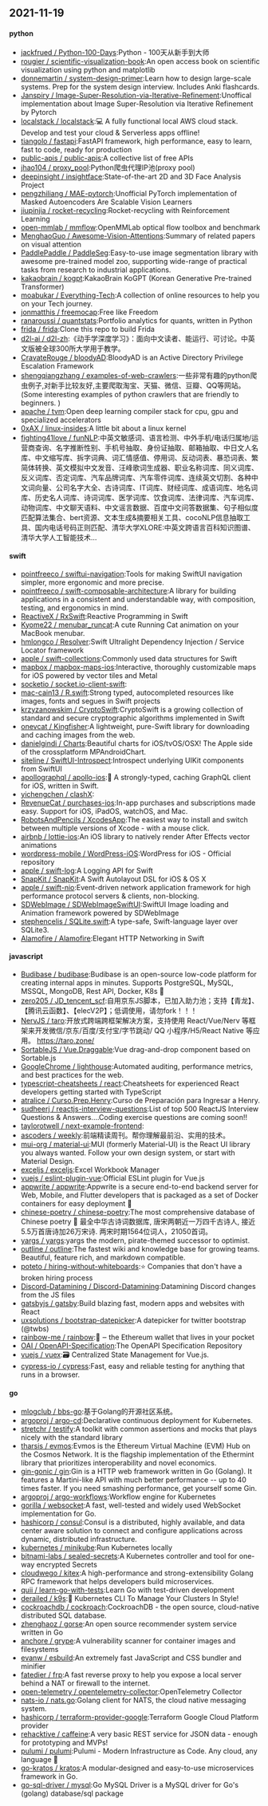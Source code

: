 ## 2021-11-19

#### python
* [jackfrued / Python-100-Days](https://github.com/jackfrued/Python-100-Days):Python - 100天从新手到大师
* [rougier / scientific-visualization-book](https://github.com/rougier/scientific-visualization-book):An open access book on scientific visualization using python and matplotlib
* [donnemartin / system-design-primer](https://github.com/donnemartin/system-design-primer):Learn how to design large-scale systems. Prep for the system design interview. Includes Anki flashcards.
* [Janspiry / Image-Super-Resolution-via-Iterative-Refinement](https://github.com/Janspiry/Image-Super-Resolution-via-Iterative-Refinement):Unoffical implementation about Image Super-Resolution via Iterative Refinement by Pytorch
* [localstack / localstack](https://github.com/localstack/localstack):💻
A fully functional local AWS cloud stack. Develop and test your cloud & Serverless apps offline!
* [tiangolo / fastapi](https://github.com/tiangolo/fastapi):FastAPI framework, high performance, easy to learn, fast to code, ready for production
* [public-apis / public-apis](https://github.com/public-apis/public-apis):A collective list of free APIs
* [jhao104 / proxy_pool](https://github.com/jhao104/proxy_pool):Python爬虫代理IP池(proxy pool)
* [deepinsight / insightface](https://github.com/deepinsight/insightface):State-of-the-art 2D and 3D Face Analysis Project
* [pengzhiliang / MAE-pytorch](https://github.com/pengzhiliang/MAE-pytorch):Unofficial PyTorch implementation of Masked Autoencoders Are Scalable Vision Learners
* [jiupinjia / rocket-recycling](https://github.com/jiupinjia/rocket-recycling):Rocket-recycling with Reinforcement Learning
* [open-mmlab / mmflow](https://github.com/open-mmlab/mmflow):OpenMMLab optical flow toolbox and benchmark
* [MenghaoGuo / Awesome-Vision-Attentions](https://github.com/MenghaoGuo/Awesome-Vision-Attentions):Summary of related papers on visual attention
* [PaddlePaddle / PaddleSeg](https://github.com/PaddlePaddle/PaddleSeg):Easy-to-use image segmentation library with awesome pre-trained model zoo, supporting wide-range of practical tasks from research to industrial applications.
* [kakaobrain / kogpt](https://github.com/kakaobrain/kogpt):KakaoBrain KoGPT (Korean Generative Pre-trained Transformer)
* [moabukar / Everything-Tech](https://github.com/moabukar/Everything-Tech):A collection of online resources to help you on your Tech journey.
* [jonmatthis / freemocap](https://github.com/jonmatthis/freemocap):Free like Freedom
* [ranaroussi / quantstats](https://github.com/ranaroussi/quantstats):Portfolio analytics for quants, written in Python
* [frida / frida](https://github.com/frida/frida):Clone this repo to build Frida
* [d2l-ai / d2l-zh](https://github.com/d2l-ai/d2l-zh):《动手学深度学习》：面向中文读者、能运行、可讨论。中英文版被全球300所大学用于教学。
* [CravateRouge / bloodyAD](https://github.com/CravateRouge/bloodyAD):BloodyAD is an Active Directory Privilege Escalation Framework
* [shengqiangzhang / examples-of-web-crawlers](https://github.com/shengqiangzhang/examples-of-web-crawlers):一些非常有趣的python爬虫例子,对新手比较友好,主要爬取淘宝、天猫、微信、豆瓣、QQ等网站。(Some interesting examples of python crawlers that are friendly to beginners. )
* [apache / tvm](https://github.com/apache/tvm):Open deep learning compiler stack for cpu, gpu and specialized accelerators
* [0xAX / linux-insides](https://github.com/0xAX/linux-insides):A little bit about a linux kernel
* [fighting41love / funNLP](https://github.com/fighting41love/funNLP):中英文敏感词、语言检测、中外手机/电话归属地/运营商查询、名字推断性别、手机号抽取、身份证抽取、邮箱抽取、中日文人名库、中文缩写库、拆字词典、词汇情感值、停用词、反动词表、暴恐词表、繁简体转换、英文模拟中文发音、汪峰歌词生成器、职业名称词库、同义词库、反义词库、否定词库、汽车品牌词库、汽车零件词库、连续英文切割、各种中文词向量、公司名字大全、古诗词库、IT词库、财经词库、成语词库、地名词库、历史名人词库、诗词词库、医学词库、饮食词库、法律词库、汽车词库、动物词库、中文聊天语料、中文谣言数据、百度中文问答数据集、句子相似度匹配算法集合、bert资源、文本生成&摘要相关工具、cocoNLP信息抽取工具、国内电话号码正则匹配、清华大学XLORE:中英文跨语言百科知识图谱、清华大学人工智能技术…

#### swift
* [pointfreeco / swiftui-navigation](https://github.com/pointfreeco/swiftui-navigation):Tools for making SwiftUI navigation simpler, more ergonomic and more precise.
* [pointfreeco / swift-composable-architecture](https://github.com/pointfreeco/swift-composable-architecture):A library for building applications in a consistent and understandable way, with composition, testing, and ergonomics in mind.
* [ReactiveX / RxSwift](https://github.com/ReactiveX/RxSwift):Reactive Programming in Swift
* [Kyome22 / menubar_runcat](https://github.com/Kyome22/menubar_runcat):A cute Running Cat animation on your MacBook menubar.
* [hmlongco / Resolver](https://github.com/hmlongco/Resolver):Swift Ultralight Dependency Injection / Service Locator framework
* [apple / swift-collections](https://github.com/apple/swift-collections):Commonly used data structures for Swift
* [mapbox / mapbox-maps-ios](https://github.com/mapbox/mapbox-maps-ios):Interactive, thoroughly customizable maps for iOS powered by vector tiles and Metal
* [socketio / socket.io-client-swift](https://github.com/socketio/socket.io-client-swift):
* [mac-cain13 / R.swift](https://github.com/mac-cain13/R.swift):Strong typed, autocompleted resources like images, fonts and segues in Swift projects
* [krzyzanowskim / CryptoSwift](https://github.com/krzyzanowskim/CryptoSwift):CryptoSwift is a growing collection of standard and secure cryptographic algorithms implemented in Swift
* [onevcat / Kingfisher](https://github.com/onevcat/Kingfisher):A lightweight, pure-Swift library for downloading and caching images from the web.
* [danielgindi / Charts](https://github.com/danielgindi/Charts):Beautiful charts for iOS/tvOS/OSX! The Apple side of the crossplatform MPAndroidChart.
* [siteline / SwiftUI-Introspect](https://github.com/siteline/SwiftUI-Introspect):Introspect underlying UIKit components from SwiftUI
* [apollographql / apollo-ios](https://github.com/apollographql/apollo-ios):📱
A strongly-typed, caching GraphQL client for iOS, written in Swift.
* [yichengchen / clashX](https://github.com/yichengchen/clashX):
* [RevenueCat / purchases-ios](https://github.com/RevenueCat/purchases-ios):In-app purchases and subscriptions made easy. Support for iOS, iPadOS, watchOS, and Mac.
* [RobotsAndPencils / XcodesApp](https://github.com/RobotsAndPencils/XcodesApp):The easiest way to install and switch between multiple versions of Xcode - with a mouse click.
* [airbnb / lottie-ios](https://github.com/airbnb/lottie-ios):An iOS library to natively render After Effects vector animations
* [wordpress-mobile / WordPress-iOS](https://github.com/wordpress-mobile/WordPress-iOS):WordPress for iOS - Official repository
* [apple / swift-log](https://github.com/apple/swift-log):A Logging API for Swift
* [SnapKit / SnapKit](https://github.com/SnapKit/SnapKit):A Swift Autolayout DSL for iOS & OS X
* [apple / swift-nio](https://github.com/apple/swift-nio):Event-driven network application framework for high performance protocol servers & clients, non-blocking.
* [SDWebImage / SDWebImageSwiftUI](https://github.com/SDWebImage/SDWebImageSwiftUI):SwiftUI Image loading and Animation framework powered by SDWebImage
* [stephencelis / SQLite.swift](https://github.com/stephencelis/SQLite.swift):A type-safe, Swift-language layer over SQLite3.
* [Alamofire / Alamofire](https://github.com/Alamofire/Alamofire):Elegant HTTP Networking in Swift

#### javascript
* [Budibase / budibase](https://github.com/Budibase/budibase):Budibase is an open-source low-code platform for creating internal apps in minutes. Supports PostgreSQL, MySQL, MSSQL, MongoDB, Rest API, Docker, K8s
🚀
* [zero205 / JD_tencent_scf](https://github.com/zero205/JD_tencent_scf):自用京东JS脚本，已加入助力池；支持【青龙】、【腾讯云函数】、【elecV2P】；低调使用，请勿fork！！！
* [NervJS / taro](https://github.com/NervJS/taro):开放式跨端跨框架解决方案，支持使用 React/Vue/Nerv 等框架来开发微信/京东/百度/支付宝/字节跳动/ QQ 小程序/H5/React Native 等应用。 https://taro.zone/
* [SortableJS / Vue.Draggable](https://github.com/SortableJS/Vue.Draggable):Vue drag-and-drop component based on Sortable.js
* [GoogleChrome / lighthouse](https://github.com/GoogleChrome/lighthouse):Automated auditing, performance metrics, and best practices for the web.
* [typescript-cheatsheets / react](https://github.com/typescript-cheatsheets/react):Cheatsheets for experienced React developers getting started with TypeScript
* [atralice / Curso.Prep.Henry](https://github.com/atralice/Curso.Prep.Henry):Curso de Preparación para Ingresar a Henry.
* [sudheerj / reactjs-interview-questions](https://github.com/sudheerj/reactjs-interview-questions):List of top 500 ReactJS Interview Questions & Answers....Coding exercise questions are coming soon!!
* [taylorotwell / next-example-frontend](https://github.com/taylorotwell/next-example-frontend):
* [ascoders / weekly](https://github.com/ascoders/weekly):前端精读周刊。帮你理解最前沿、实用的技术。
* [mui-org / material-ui](https://github.com/mui-org/material-ui):MUI (formerly Material-UI) is the React UI library you always wanted. Follow your own design system, or start with Material Design.
* [exceljs / exceljs](https://github.com/exceljs/exceljs):Excel Workbook Manager
* [vuejs / eslint-plugin-vue](https://github.com/vuejs/eslint-plugin-vue):Official ESLint plugin for Vue.js
* [appwrite / appwrite](https://github.com/appwrite/appwrite):Appwrite is a secure end-to-end backend server for Web, Mobile, and Flutter developers that is packaged as a set of Docker containers for easy deployment
🚀
* [chinese-poetry / chinese-poetry](https://github.com/chinese-poetry/chinese-poetry):The most comprehensive database of Chinese poetry
🧶
最全中华古诗词数据库, 唐宋两朝近一万四千古诗人, 接近5.5万首唐诗加26万宋诗. 两宋时期1564位词人，21050首词。
* [yargs / yargs](https://github.com/yargs/yargs):yargs the modern, pirate-themed successor to optimist.
* [outline / outline](https://github.com/outline/outline):The fastest wiki and knowledge base for growing teams. Beautiful, feature rich, and markdown compatible.
* [poteto / hiring-without-whiteboards](https://github.com/poteto/hiring-without-whiteboards):⭐️
Companies that don't have a broken hiring process
* [Discord-Datamining / Discord-Datamining](https://github.com/Discord-Datamining/Discord-Datamining):Datamining Discord changes from the JS files
* [gatsbyjs / gatsby](https://github.com/gatsbyjs/gatsby):Build blazing fast, modern apps and websites with React
* [uxsolutions / bootstrap-datepicker](https://github.com/uxsolutions/bootstrap-datepicker):A datepicker for twitter bootstrap (@twbs)
* [rainbow-me / rainbow](https://github.com/rainbow-me/rainbow):🌈
‒ the Ethereum wallet that lives in your pocket
* [OAI / OpenAPI-Specification](https://github.com/OAI/OpenAPI-Specification):The OpenAPI Specification Repository
* [vuejs / vuex](https://github.com/vuejs/vuex):🗃️
Centralized State Management for Vue.js.
* [cypress-io / cypress](https://github.com/cypress-io/cypress):Fast, easy and reliable testing for anything that runs in a browser.

#### go
* [mlogclub / bbs-go](https://github.com/mlogclub/bbs-go):基于Golang的开源社区系统。
* [argoproj / argo-cd](https://github.com/argoproj/argo-cd):Declarative continuous deployment for Kubernetes.
* [stretchr / testify](https://github.com/stretchr/testify):A toolkit with common assertions and mocks that plays nicely with the standard library
* [tharsis / evmos](https://github.com/tharsis/evmos):Evmos is the Ethereum Virtual Machine (EVM) Hub on the Cosmos Network. It is the flagship implementation of the Ethermint library that prioritizes interoperability and novel economics.
* [gin-gonic / gin](https://github.com/gin-gonic/gin):Gin is a HTTP web framework written in Go (Golang). It features a Martini-like API with much better performance -- up to 40 times faster. If you need smashing performance, get yourself some Gin.
* [argoproj / argo-workflows](https://github.com/argoproj/argo-workflows):Workflow engine for Kubernetes
* [gorilla / websocket](https://github.com/gorilla/websocket):A fast, well-tested and widely used WebSocket implementation for Go.
* [hashicorp / consul](https://github.com/hashicorp/consul):Consul is a distributed, highly available, and data center aware solution to connect and configure applications across dynamic, distributed infrastructure.
* [kubernetes / minikube](https://github.com/kubernetes/minikube):Run Kubernetes locally
* [bitnami-labs / sealed-secrets](https://github.com/bitnami-labs/sealed-secrets):A Kubernetes controller and tool for one-way encrypted Secrets
* [cloudwego / kitex](https://github.com/cloudwego/kitex):A high-performance and strong-extensibility Golang RPC framework that helps developers build microservices.
* [quii / learn-go-with-tests](https://github.com/quii/learn-go-with-tests):Learn Go with test-driven development
* [derailed / k9s](https://github.com/derailed/k9s):🐶
Kubernetes CLI To Manage Your Clusters In Style!
* [cockroachdb / cockroach](https://github.com/cockroachdb/cockroach):CockroachDB - the open source, cloud-native distributed SQL database.
* [zhenghaoz / gorse](https://github.com/zhenghaoz/gorse):An open source recommender system service written in Go
* [anchore / grype](https://github.com/anchore/grype):A vulnerability scanner for container images and filesystems
* [evanw / esbuild](https://github.com/evanw/esbuild):An extremely fast JavaScript and CSS bundler and minifier
* [fatedier / frp](https://github.com/fatedier/frp):A fast reverse proxy to help you expose a local server behind a NAT or firewall to the internet.
* [open-telemetry / opentelemetry-collector](https://github.com/open-telemetry/opentelemetry-collector):OpenTelemetry Collector
* [nats-io / nats.go](https://github.com/nats-io/nats.go):Golang client for NATS, the cloud native messaging system.
* [hashicorp / terraform-provider-google](https://github.com/hashicorp/terraform-provider-google):Terraform Google Cloud Platform provider
* [rehacktive / caffeine](https://github.com/rehacktive/caffeine):A very basic REST service for JSON data - enough for prototyping and MVPs!
* [pulumi / pulumi](https://github.com/pulumi/pulumi):Pulumi - Modern Infrastructure as Code. Any cloud, any language
🚀
* [go-kratos / kratos](https://github.com/go-kratos/kratos):A modular-designed and easy-to-use microservices framework in Go.
* [go-sql-driver / mysql](https://github.com/go-sql-driver/mysql):Go MySQL Driver is a MySQL driver for Go's (golang) database/sql package
